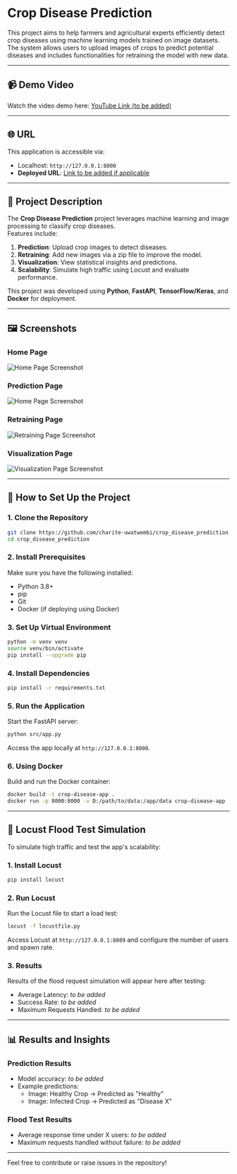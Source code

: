 

# Crop Disease Prediction

This project aims to help farmers and agricultural experts efficiently detect crop diseases using machine learning models trained on image datasets. The system allows users to upload images of crops to predict potential diseases and includes functionalities for retraining the model with new data.

---

## 📹 Demo Video
Watch the video demo here: [YouTube Link (to be added)]()

---

## 🌐 URL
This application is accessible via:
- Localhost: `http://127.0.0.1:8000`
- **Deployed URL**: [Link to be added if applicable]()

---

## 📄 Project Description

The **Crop Disease Prediction** project leverages machine learning and image processing to classify crop diseases.  
Features include:
1. **Prediction**: Upload crop images to detect diseases.
2. **Retraining**: Add new images via a zip file to improve the model.
3. **Visualization**: View statistical insights and predictions.
4. **Scalability**: Simulate high traffic using Locust and evaluate performance.

This project was developed using **Python**, **FastAPI**, **TensorFlow/Keras**, and **Docker** for deployment.

---

## 🖼️ Screenshots

### **Home Page**

![Home Page Screenshot](screenshots/home-phone.png)

### **Prediction Page**
![Home Page Screenshot](screenshots/home-dec.png)

### **Retraining Page**
![Retraining Page Screenshot](screenshots/retrain-dec.png)

### **Visualization Page**
![Visualization Page Screenshot](screenshots/visualization.png)

---

## 🚀 How to Set Up the Project

### **1. Clone the Repository**
```bash
git clone https://github.com/charite-uwatwembi/crop_disease_prediction.git
cd crop_disease_prediction
```

### **2. Install Prerequisites**
Make sure you have the following installed:
- Python 3.8+
- pip
- Git
- Docker (if deploying using Docker)

### **3. Set Up Virtual Environment**
```bash
python -m venv venv
source venv/bin/activate
pip install --upgrade pip
```

### **4. Install Dependencies**
```bash
pip install -r requirements.txt
```

### **5. Run the Application**
Start the FastAPI server:
```bash
python src/app.py
```
Access the app locally at `http://127.0.0.1:8000`.

### **6. Using Docker**
Build and run the Docker container:
```bash
docker build -t crop-disease-app .
docker run -p 8000:8000 -v D:/path/to/data:/app/data crop-disease-app
```

---

## 🧪 Locust Flood Test Simulation

To simulate high traffic and test the app's scalability:

### **1. Install Locust**
```bash
pip install locust
```

### **2. Run Locust**
Run the Locust file to start a load test:
```bash
locust -f locustfile.py
```
Access Locust at `http://127.0.0.1:8089` and configure the number of users and spawn rate.

### **3. Results**
Results of the flood request simulation will appear here after testing:
- Average Latency: _to be added_
- Success Rate: _to be added_
- Maximum Requests Handled: _to be added_

---

## 📊 Results and Insights

### **Prediction Results**
- Model accuracy: _to be added_
- Example predictions:
  - Image: Healthy Crop → Predicted as "Healthy"
  - Image: Infected Crop → Predicted as "Disease X"

### **Flood Test Results**
- Average response time under X users: _to be added_
- Maximum requests handled without failure: _to be added_

---

Feel free to contribute or raise issues in the repository! 
